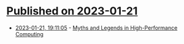 # [Published on 2023-01-21](index.md)

* [2023-01-21, 19:11:05](https://lobste.rs/s/vrzaf4/myths_legends_high_performance) - [Myths and Legends in High-Performance Computing](https://arxiv.org/pdf/2301.02432.pdf)
